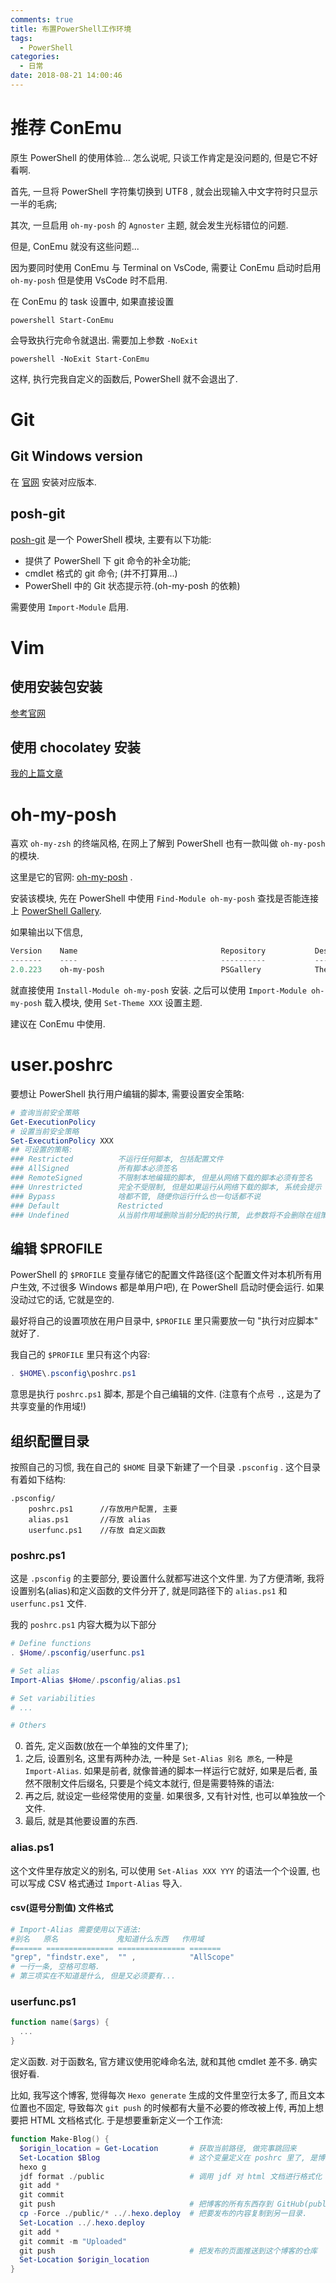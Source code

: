```yaml
---
comments: true
title: 布置PowerShell工作环境
tags:
  - PowerShell
categories:
  - 日常
date: 2018-08-21 14:00:46
---
```


<!--more-->

# 推荐 ConEmu

原生 PowerShell 的使用体验... 怎么说呢, 只谈工作肯定是没问题的, 但是它不好看啊.

首先, 一旦将 PowerShell 字符集切换到 UTF8 , 就会出现输入中文字符时只显示一半的毛病;

其次, 一旦启用 `oh-my-posh` 的 `Agnoster` 主题, 就会发生光标错位的问题.

但是, ConEmu 就没有这些问题...

因为要同时使用 ConEmu 与 Terminal on VsCode, 需要让 ConEmu 启动时启用 `oh-my-posh` 但是使用 VsCode 时不启用.

在 ConEmu 的 task 设置中, 如果直接设置

```
powershell Start-ConEmu
```

会导致执行完命令就退出. 需要加上参数 `-NoExit`

```
powershell -NoExit Start-ConEmu
```

这样, 执行完我自定义的函数后, PowerShell 就不会退出了.

# Git

## Git Windows version

在 [官网](https://git-scm.com/downloads) 安装对应版本.

## posh-git

[posh-git](https://www.preview.powershellgallery.com/packages/posh-git) 是一个 PowerShell 模块, 主要有以下功能:

- 提供了 PowerShell 下 git 命令的补全功能;
- cmdlet 格式的 git 命令; (并不打算用...)
- PowerShell 中的 Git 状态提示符.(oh-my-posh 的依赖)

需要使用 `Import-Module` 启用.

# Vim

## 使用安装包安装

[参考官网](https://www.vim.org/download.php#pc)

## 使用 chocolatey 安装

[我的上篇文章](/2018/08/PowerShell-安装-Chocolatey/#先安装一个-vim-试试)

# oh-my-posh

喜欢 `oh-my-zsh` 的终端风格, 在网上了解到 PowerShell 也有一款叫做 `oh-my-posh` 的模块.

这里是它的官网: [oh-my-posh](https://github.com/JanDeDobbeleer/oh-my-posh) .

安装该模块, 先在 PowerShell 中使用 `Find-Module oh-my-posh` 查找是否能连接上 [PowerShell Gallery](https://www.powershellgallery.com).

如果输出以下信息, 

```powershell
Version    Name                                Repository           Description
-------    ----                                ----------           -----------
2.0.223    oh-my-posh                          PSGallery            Theming capabilities for the PowerShell prompt in ConEmu
```

就直接使用 `Install-Module oh-my-posh` 安装. 之后可以使用 `Import-Module oh-my-posh` 载入模块, 使用 `Set-Theme XXX` 设置主题. 

<!--最好看的主题是 Agnoster-->

建议在 ConEmu 中使用.

# user.poshrc

要想让 PowerShell 执行用户编辑的脚本, 需要设置安全策略:

```powershell
# 查询当前安全策略
Get-ExecutionPolicy
# 设置当前安全策略
Set-ExecutionPolicy XXX
## 可设置的策略:
### Restricted          不运行任何脚本, 包括配置文件
### AllSigned           所有脚本必须签名
### RemoteSigned        不限制本地编辑的脚本, 但是从网络下载的脚本必须有签名
### Unrestricted        完全不受限制, 但是如果运行从网络下载的脚本, 系统会提示
### Bypass              啥都不管, 随便你运行什么也一句话都不说
### Default             Restricted
### Undefined           从当前作用域删除当前分配的执行策, 此参数将不会删除在组策略作用域中设置的执行策略. (没接触过相关领域, 这个看不懂了...)
```

## 编辑 $PROFILE

PowerShell 的 `$PROFILE` 变量存储它的配置文件路径(这个配置文件对本机所有用户生效, 不过很多 Windows 都是单用户吧), 在 PowerShell 启动时便会运行. 如果没动过它的话, 它就是空的. 

最好将自己的设置项放在用户目录中, `$PROFILE` 里只需要放一句 "执行对应脚本" 就好了.

我自己的 `$PROFILE` 里只有这个内容:

```powershell
. $HOME\.psconfig\poshrc.ps1
```

意思是执行 `poshrc.ps1` 脚本, 那是个自己编辑的文件. (注意有个点号 `.`, 这是为了共享变量的作用域!)

## 组织配置目录

按照自己的习惯, 我在自己的 `$HOME` 目录下新建了一个目录 `.psconfig` . 这个目录有着如下结构:

```
.psconfig/
    poshrc.ps1      //存放用户配置, 主要
    alias.ps1       //存放 alias
    userfunc.ps1    //存放 自定义函数
```

### poshrc.ps1

这是 `.psconfig` 的主要部分, 要设置什么就都写进这个文件里. 为了方便清晰, 我将设置别名(alias)和定义函数的文件分开了, 就是同路径下的 `alias.ps1` 和 `userfunc.ps1` 文件.

我的 `poshrc.ps1` 内容大概为以下部分

```powershell
# Define functions
. $Home/.psconfig/userfunc.ps1

# Set alias
Import-Alias $Home/.psconfig/alias.ps1

# Set variabilities
# ...

# Others
```

0. 首先, 定义函数(放在一个单独的文件里了);
0. 之后, 设置别名, 这里有两种办法, 一种是 `Set-Alias 别名 原名`, 一种是 `Import-Alias`. 如果是前者, 就像普通的脚本一样运行它就好, 如果是后者, 虽然不限制文件后缀名, 只要是个纯文本就行, 但是需要特殊的语法:
0. 再之后, 就设定一些经常使用的变量. 如果很多, 又有针对性, 也可以单独放一个文件.
0. 最后, 就是其他要设置的东西.

### alias.ps1

这个文件里存放定义的别名, 可以使用 `Set-Alias XXX YYY` 的语法一个个设置, 也可以写成 CSV 格式通过 `Import-Alias` 导入.

#### csv(逗号分割值) 文件格式

```powershell
# Import-Alias 需要使用以下语法:
#别名   原名             鬼知道什么东西   作用域
#====== =============== =============== =======
"grep", "findstr.exe",  "" ,            "AllScope"
# 一行一条, 空格可忽略.
# 第三项实在不知道是什么, 但是又必须要有...
```

### userfunc.ps1

```powershell
function name($args) {
  ...
}
```

定义函数. 对于函数名, 官方建议使用驼峰命名法, 就和其他 cmdlet 差不多. 确实很好看.

比如, 我写这个博客, 觉得每次 `Hexo generate` 生成的文件里空行太多了, 而且文本位置也不固定, 导致每次 `git push` 的时候都有大量不必要的修改被上传, 再加上想要把 HTML 文档格式化. 于是想要重新定义一个工作流:

```powershell
function Make-Blog() {
  $origin_location = Get-Location       # 获取当前路径, 做完事跳回来
  Set-Location $Blog                    # 这个变量定义在 poshrc 里了, 是博客的根目录
  hexo g
  jdf format ./public                   # 调用 jdf 对 html 文档进行格式化
  git add *
  git commit
  git push                              # 把博客的所有东西存到 GitHub(public/ 和 themes/ 设置了 gitignore)
  cp -Force ./public/* ../.hexo.deploy  # 把要发布的内容复制到另一目录.
  Set-Location ../.hexo.deploy
  git add *
  git commit -m "Uploaded"
  git push                              # 把发布的页面推送到这个博客的仓库
  Set-Location $origin_location
}
```
